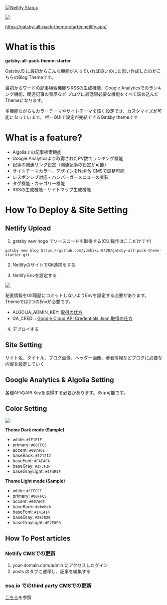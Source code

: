 [![Netlify Status](https://api.netlify.com/api/v1/badges/c04a44ac-d26e-4471-8cc7-929be2ae980e/deploy-status)](https://app.netlify.com/sites/gatsby-all-pack-theme-starter/deploys)

![](https://img.esa.io/uploads/production/attachments/15569/2020/08/03/84487/c0055f0b-8732-4943-8b05-029608a12334.png)

https://gatsby-all-pack-theme-starter.netlify.app/

# What is this

**gatsby-all-pack-theme-starter**

GatsbyJS に最初からこんな機能が入っていれば良いのにと思い作成したのがこちらのBlog Themeです。

最初からワードの記事検索機能やRSSの生成機能、Google Analyticsでのランキング機能、関連記事の表示など
ブログに最低限必要な機能をすべて詰め込んだThemeになります。

多機能ながらもカラーテーマやサイトテーマを細く設定でき、カスタマイズが可能になっています。
唯一GUIで設定が完結できるGatsby themeです

# What is a feature?

- Algoliaでの記事検索機能
- Google Analyticsより取得されたPV数でランキング機能
- 記事の関連リンク設定（関連記事の設定が可能）
- サイトテーマカラー、デザインをNetlify CMSで調整可能
- レスポンシブ対応・ハンバーガーメニューの実装
- タグ機能・カテゴリー機能
- RSSの生成機能・サイトマップ生成機能

# How To Deploy & Site Setting

## Netlify Upload

1. gatsby new hoge でソースコードを取得する(CUI操作はここだけです)

```
gatsby new blog https://github.com/yoshiki-0428/gatsby-all-pack-theme-starter.git
```

2. NetlifyのサイトでGit連携をする

3. Netlify Envを設定する

![](https://ucarecdn.com/73d29e3e-1542-4320-a67b-51487ddafec3/)

秘匿情報をGit履歴にコミットしないようEnvを設定する必要があります。Themeでは2つのEnvが必要です。

- ALGOLIA_ADMIN_KEY: [取得の仕方](https://www.algolia.com/doc/guides/security/api-keys/#admin-api-key)
- GA_CRED: : [Google Cloud API Credentials Json 取得の仕方](https://cloud.google.com/docs/authentication/getting-started)

4. デプロイする

## Site Setting

サイト名、タイトル、ブログ画像、ヘッダー画像、著者情報などブログに必要な内容を設定していく

## Google Analytics & Algolia Setting

各種APIのAPI Keyを取得する必要があります。Skip可能です。

## Color Setting

![](https://img.esa.io/uploads/production/attachments/15569/2020/08/03/84487/c0055f0b-8732-4943-8b05-029608a12334.png)

**Theme Dark mode (Sample)**
- white: `#1F1F1F`
- primary: `#00FFC5`
- accent: `#007ACE`
- baseBack: `#121212`
- baseFont: `#FAFAFA`
- baseGray: `#3F3F3F`
- baseGrayLight: `#4E4E4E`

**Theme Light mode (Sample)**
- white: `#FFFFFF`
- primary: `#00FFC5`
- accent: `#007ACE`
- baseBack: `#ebebeb`
- baseFont: `#141414`
- baseGray: `#282828`
- baseGrayLight: `#E2E8F0`

## How To Post articles

### Netlify CMSでの更新

1. your-domain.com/admin にアクセスしログイン
2. posts のタブに遷移し、記事を編集する

### esa.io でのthird party CMSでの更新

[こちら](https://github.com/yoshiki-0428/esa-source-lambda/blob/master/README.md)を参照
